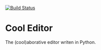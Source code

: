 [![Build Status](https://travis-ci.org/rafaelhenrique/cool_editor.svg?branch=master)](https://travis-ci.org/rafaelhenrique/cool_editor)

# Cool Editor

The (cool)aborative editor writen in Python.
